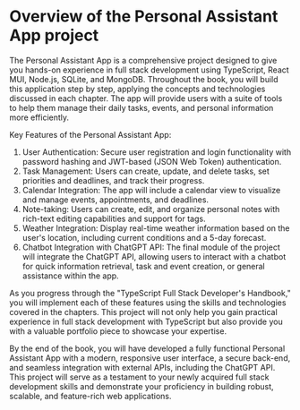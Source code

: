 # Overview of the Personal Assistant App project

The Personal Assistant App is a comprehensive project designed to give you hands-on experience in full stack development using TypeScript, React MUI, Node.js, SQLite, and MongoDB. Throughout the book, you will build this application step by step, applying the concepts and technologies discussed in each chapter. The app will provide users with a suite of tools to help them manage their daily tasks, events, and personal information more efficiently.

Key Features of the Personal Assistant App:

1. User Authentication: Secure user registration and login functionality with password hashing and JWT-based (JSON Web Token) authentication.
2. Task Management: Users can create, update, and delete tasks, set priorities and deadlines, and track their progress.
3. Calendar Integration: The app will include a calendar view to visualize and manage events, appointments, and deadlines.
4. Note-taking: Users can create, edit, and organize personal notes with rich-text editing capabilities and support for tags.
5. Weather Integration: Display real-time weather information based on the user's location, including current conditions and a 5-day forecast.
6. Chatbot Integration with ChatGPT API: The final module of the project will integrate the ChatGPT API, allowing users to interact with a chatbot for quick information retrieval, task and event creation, or general assistance within the app.

As you progress through the "TypeScript Full Stack Developer's Handbook," you will implement each of these features using the skills and technologies covered in the chapters. This project will not only help you gain practical experience in full stack development with TypeScript but also provide you with a valuable portfolio piece to showcase your expertise.

By the end of the book, you will have developed a fully functional Personal Assistant App with a modern, responsive user interface, a secure back-end, and seamless integration with external APIs, including the ChatGPT API. This project will serve as a testament to your newly acquired full stack development skills and demonstrate your proficiency in building robust, scalable, and feature-rich web applications.

